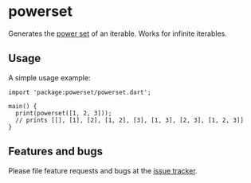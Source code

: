 # powerset

Generates the [power set][powerset] of an iterable. Works for infinite
iterables.

## Usage

A simple usage example:

    import 'package:powerset/powerset.dart';

    main() {
      print(powerset([1, 2, 3]));
      // prints [[], [1], [2], [1, 2], [3], [1, 3], [2, 3], [1, 2, 3]]
    }

## Features and bugs

Please file feature requests and bugs at the [issue tracker][tracker].

[powerset]: https://en.wikipedia.org/wiki/Power_set
[tracker]: http://github.com/hterkelsen/powerset/issues
